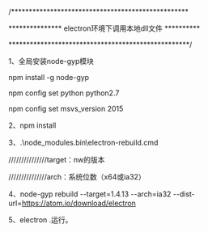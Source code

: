 /**************************************************

*************** electron环境下调用本地dll文件  **********

***************************************************/

1、全局安装node-gyp模块

npm install -g node-gyp

npm config set python python2.7

npm config set msvs_version 2015


2、npm install

3、.\node_modules\.bin\electron-rebuild.cmd


///////////////target：nw的版本

///////////////arch：系统位数（x64或ia32）

4、node-gyp rebuild --target=1.4.13 --arch=ia32 --dist-url=https://atom.io/download/electron

5、electron .运行。